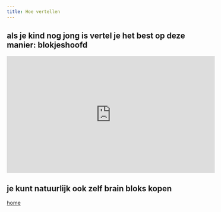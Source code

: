```yaml
---
title: Hoe vertellen
---
```

## als je kind nog jong is vertel je het best op deze manier: blokjeshoofd

<iframe width="560" height="315" src="https://www.youtube.com/embed/djY5Ho2Y-zg?si=Pii06xWvteug6Iqa" title="YouTube video player" frameborder="0" allow="accelerometer; autoplay; clipboard-write; encrypted-media; gyroscope; picture-in-picture; web-share" referrerpolicy="strict-origin-when-cross-origin" allowfullscreen></iframe>


## je kunt natuurlijk ook zelf brain bloks kopen

<a href="index.html" class="myButton">home</a>
